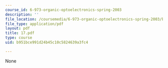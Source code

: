 ```yaml
---
course_id: 6-973-organic-optoelectronics-spring-2003
description: ''
file_location: /coursemedia/6-973-organic-optoelectronics-spring-2003/b951bce991d24b45c10c5824639a3fc4_17.pdf
file_type: application/pdf
layout: pdf
title: 17.pdf
type: course
uid: b951bce991d24b45c10c5824639a3fc4

---
```

None